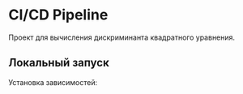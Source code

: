 # CI/CD Pipeline

Проект для вычисления дискриминанта квадратного уравнения.

## Локальный запуск

Установка зависимостей: